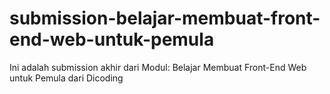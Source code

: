 # submission-belajar-membuat-front-end-web-untuk-pemula
Ini adalah submission akhir dari Modul: Belajar Membuat Front-End Web untuk Pemula dari Dicoding
